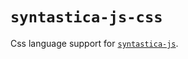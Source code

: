 # `syntastica-js-css`

Css language support for [`syntastica-js`](https://www.npmjs.com/package/@syntastica/core).
